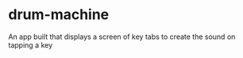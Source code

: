 # drum-machine
An app built that displays a screen of key tabs to create the sound on tapping a key
